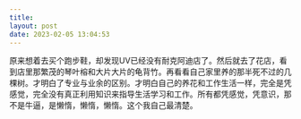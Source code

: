 ```yaml
---
title: 
layout: post
date: 2023-02-05 13:04:53
---
```


原来想着去买个跑步鞋，却发现UV已经没有耐克阿迪店了。然后就去了花店，看到店里那繁茂的琴叶榕和大片大片的龟背竹。再看看自己家里养的那半死不过的几棵树。才明白了专业与业余的区别。才明白自己的养花和工作生活一样，完全是凭感觉，完全没有真正利用知识来指导生活学习和工作。所有都凭感觉，凭意识，那不是牛逼，是懒惰，懒惰，懒惰。这个我自己最清楚。

